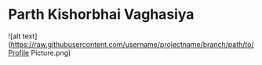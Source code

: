 # Parth Kishorbhai Vaghasiya
![alt text](https://raw.githubusercontent.com/username/projectname/branch/path/to/Profile Picture.png)
